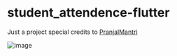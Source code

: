 # student_attendence-flutter
  Just a project special credits to [PranjalMantri](https://github.com/PranjalMantri)

  
![image](https://github.com/isg32/student_attendence-flutter/assets/95901240/72496920-e5cc-45a2-9af9-cc4aaee59941)

